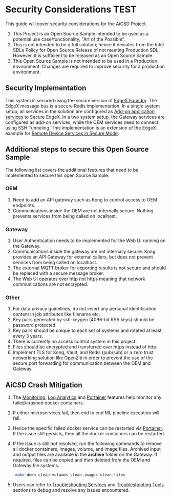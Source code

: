 # Security Considerations TEST

This guide will cover security considerations for the AiCSD Project.

1. This Project is an Open Source Sample intended to be used as a potential use case/functionality, "Art of the Possible”. 
1. This is not intended to be a full solution; hence it deviates from the Intel SDLe Policy for Open Source Release of not meeting Production SDL. However, it is sufficient to be released as an Open Source Sample.
1. This Open Source Sample is not intended to be used in a Production environment. Changes are required to improve security for a production environment.

## Security Implementation

This system is secured using the secure version of [EdgeX Foundry](https://docs.edgexfoundry.org/2.3/security/Ch-Security/).
The EdgeX message bus is a secure Redis implementation. 
In a single system setup, all services in the solution are configured as [Add-on application services](https://docs.edgexfoundry.org/2.3/security/Ch-Configuring-Add-On-Services/) to Secure EdgeX.
In a two system setup, the Gateway services are configured as add-on services, while the OEM services need to connect using SSH Tunneling.
This implementation is an extension of the EdgeX example for [Remote Device Services in Secure Mode](https://docs.edgexfoundry.org/2.3/security/Ch-RemoteDeviceServices/).

## Additional steps to secure this Open Source Sample

The following list covers the additional features that need to be implemented to secure this open Source Sample:

### OEM
1. Need to add an API gateway such as Kong to control access to OEM endpoints.
1. Communications inside the OEM are not internally secure. Nothing prevents services from being called on localhost.

### Gateway
1. User Authentication needs to be implemented for the Web UI running on the Gateway.
1. Communications inside the gateway are not internally secure. Kong provides an API Gateway for external callers, but does not prevent services from being called on localhost.
2. The external MQTT broker for exporting results is not secure and should be replaced with a secure message broker.
1. The Web UI operates over http not https meaning that network communications are not encrypted.

### Other
1. For data privacy guidelines, do not insert any personal identification content in job attributes like filename etc. 
1. Key pairs generated by ssh-keygen (4096-bit RSA keys) should be password protected.
2. Key pairs should be unique to each set of systems and rotated at least every 3 years. 
1. There is currently no access control system in this project.
2. Files should be encrypted and transferred over https instead of http.
2. Implement TLS for Kong, Vault, and Redis (pub/sub) or a zero trust networking solution like OpenZiti in order to prevent the use of the secure port forwarding for communication between the OEM and Gateway.

## AiCSD Crash Mitigation

1. The [Monitoring](../monitoring/overview.md), [Log Analytics](../log-analytics/overview.md) and [Portainer](../getting-started/troubleshooting.md) features help monitor any failed/crashed docker containers.
1. If either microservices fail, then end to end ML pipeline execution will fail.
1. Hence the specific failed docker service can be restarted via [Portainer](../getting-started/troubleshooting.md). If the issue still persists, then all the docker containers can be restarted.
1. If the issue is still not resolved, run the following commands to remove all docker containers, images, volume, and image files. Archived input and output files are available in the **archive** folder on the Gateway. If required, files can be copied and then deleted from the OEM and Gateway file systems.

    ```bash
     make down clean-volumes clean-images clean-files 
    ```

1. Users can refer to [Troubleshooting Services](../getting-started/troubleshooting.md) and [Troubleshooting Tools](../troubleshooting-tools.md) sections to debug and resolve any issues encountered.